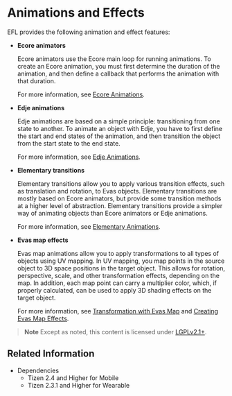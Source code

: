 # Animations and Effects

EFL provides the following animation and effect features:

- **Ecore animators**

  Ecore animators use the Ecore main loop for running animations. To create an Ecore animation, you must first determine the duration of the animation, and then define a callback that performs the animation with that duration.

  For more information, see [Ecore Animations](./ecore-animation.md).

- **Edje animations**

  Edje animations are based on a simple principle: transitioning from one state to another. To animate an object with Edje, you have to first define the start and end states of the animation, and then transition the object from the start state to the end state.

  For more information, see [Edje Animations](./edje-animation.md).

- **Elementary transitions**

  Elementary transitions allow you to apply various transition effects, such as translation and rotation, to Evas objects. Elementary transitions are mostly based on Ecore animators, but provide some transition methods at a higher level of abstraction. Elementary transitions provide a simpler way of animating objects than Ecore animators or Edje animations.

  For more information, see [Elementary Animations](./elementary-animation.md).

- **Evas map effects**

  Evas map animations allow you to apply transformations to all types of objects using UV mapping. In UV mapping, you map points in the source object to 3D space positions in the target object. This allows for rotation, perspective, scale, and other transformation effects, depending on the map. In addition, each map point can carry a multiplier color, which, if properly calculated, can be used to apply 3D shading effects on the target object.

  For more information, see [Transformation with Evas Map](./evas-map-animation.md) and [Creating Evas Map Effects](./evas-map-effects.md).

> **Note**
> Except as noted, this content is licensed under [LGPLv2.1+](http://opensource.org/licenses/LGPL-2.1).

## Related Information
- Dependencies
  - Tizen 2.4 and Higher for Mobile
  - Tizen 2.3.1 and Higher for Wearable
